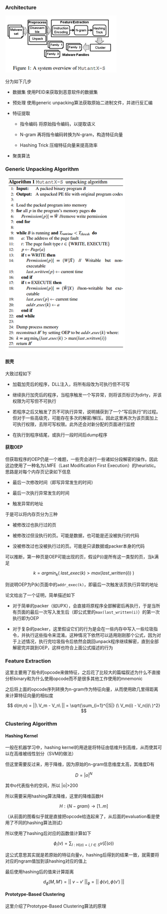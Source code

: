 ### Architecture

![](pic/4_1.png)

分为如下几步

* 数据集  使用PEID来获取到恶意软件的数据集

* 预处理  使用generic unpacking算法获取原始二进制文件，并进行反汇编

* 特征提取
  
  * 指令编码  将原始指令编码，以提取语义
  
  * N-gram  再将指令编码转换为N-gram，构造特征向量
  
  * Hashing Trick  压缩特征向量来提高效率

* 聚类算法

### Generic Unpacking Algorithm

![](pic/4_2.png)

#### 脱壳

大致过程如下

* 加载加壳后的程序，DLL注入，将所有段改为可执行但不可写

* 继续执行加壳后的程序，当程序触发一个写异常，则将该页标识为dirty，并该权限为可写但不可执行

* 若程序之后又触发了页不可执行异常，说明捕获到了一个“写后执行”的过程。但对于一些高级壳，可能存在多次的解密/解压。因此这里再次为该页面加上可执行权限，去除可写权限。此外还会对新分配的页面进行监控

* 在执行到程序结尾，或执行一段时间后dump程序

#### 获取OEP

但获取程序的OEP仍是一个难题，一些壳会进行一些诸如分段解密的操作。因此这边使用了一种名为LMFE（Last Modification First Execution）的heuristic。思路是对每个内存页记录如下信息

* 最后一次修改时间（即写异常发生的时间）

* 最后一次执行异常发生的时间

* 触发异常的地址

于是可以将内存页分为三种

* 被修改过也执行过的页

* 被修改过但没执行的页。可能是数据，也可能是还没被执行的代码

* 没被修改过也没被执行过的页。可能是只读数据或packer本身的代码

可以推断，第一种页是OEP可能出现的页，假设P(i)是所有这一类型的页，当k满足

$$
k = argmin_k(\ last\_exec(k) > max(last\_written(i))\ ) 
$$

则说明OEP为P(k)页面中的`addr_exec(k)`，即最后一次触发该页执行异常的地址

论文给出了一个证明，简单描述如下

* 对于简单的packer（如UPX），会直接将原程序全部解密后再执行，于是当所有页面的最后一次写入发生后（即公式里的`max(last_written(i)`）的第一次执行即为OEP

* 对于复杂的packer，这里假设它们的行为是会在一些内存中写入一些垃圾指令，并执行这些指令来混淆。这种情况下依然可以适用刚刚那个公式，因为对于上述情况，执行完垃圾指令后依然会跳回unpack程序继续解密，直到全部解密完并跳到OEP，这样也符合上面公式描述的行为

### Feature Extraction

这里主要用了指令的opcode来做特征，之后花了比较大的篇幅叙述为什么不直接分析binary和为什么使用opcode而不是很多其他工作使用的mnemonic

之后将上面的opcode序列转换为n-gram作为特征向量，从而使用欧几里得距离来计算特征向量的相似度

$$
d(m,n) = ||\ V_m - V_n\ || = \sqrt{\sum_{i=1}^{|S|} (\ V_m(i) - V_n(i)\ )^2}
$$

### Clustering Algorithm

#### Hashing Kernel

一般在机器学习中，hashing kernel的用途是将特征由低维升到高维，从而使其可以在高维被线性划分（SVM的做法）

但这里需要反过来，用于降维，因为原始的n-gram信息维度太高，其维度D有

$$
D = |o|^N
$$

其中o代表指令的空间，所以 |o|>200

所以需要采用hashing算法降维，这里的降维函数H

$$
H:\{N-gram\} \rightarrow [1..m]
$$

（从前面的图看似乎就是直接把opcode给连起来了，从后面的evaluation看是使用了不同的hashing算法测试）

所以使用了hashing后对应的函数值计算如下

$$
\phi_i(v) = \sum_{I:H(o)=i, I \in S} v(\xi(o))
$$

这公式意思其实就是若原始的特征向量v，hashing后得到的结果一致，就需要将对应的ngram值加到该hashing对应的值上

最后使用hashing后的值来计算距离

$$
d_{\phi} (M, M') = ||\ v-v' \ ||_{\phi} = ||\ \phi(v), \phi(v')\ ||
$$

#### Prototype-Based Clustering

这里介绍了Prototype-Based Clustering算法的原理
